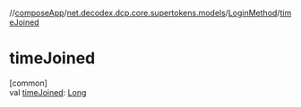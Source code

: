 //[composeApp](../../../index.md)/[net.decodex.dcp.core.supertokens.models](../index.md)/[LoginMethod](index.md)/[timeJoined](time-joined.md)

# timeJoined

[common]\
val [timeJoined](time-joined.md): [Long](https://kotlinlang.org/api/latest/jvm/stdlib/kotlin/-long/index.html)
